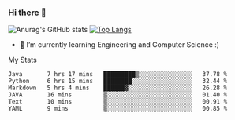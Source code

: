 ### Hi there 👋

![Anurag's GitHub stats](https://github-readme-stats.vercel.app/api?username=MatteoIorio11&show_icons=true&theme=dark) 
[![Top Langs](https://github-readme-stats.vercel.app/api/top-langs/?username=MatteoIorio11&theme=dark)](https://github.com/MatteoIorio11/github-readme-stats)

- 🌱 I’m currently learning Engineering and Computer Science :)

<!--
**MatteoIorio11/MatteoIorio11** is a ✨ _special_ ✨ repository because its `README.md` (this file) appears on your GitHub profile.

Here are some ideas to get you started:

- 🔭 I’m currently working on ...
- 🌱 I’m currently learning ...
- 👯 I’m looking to collaborate on ...
- 🤔 I’m looking for help with ...
- 💬 Ask me about ...
- 📫 How to reach me: ...
- 😄 Pronouns: ...
- ⚡ Fun fact: ...
-->
My Stats
<!--START_SECTION:waka-->

```text
Java       7 hrs 17 mins   █████████▒░░░░░░░░░░░░░░░   37.78 %
Python     6 hrs 15 mins   ████████░░░░░░░░░░░░░░░░░   32.44 %
Markdown   5 hrs 4 mins    ██████▓░░░░░░░░░░░░░░░░░░   26.28 %
JAVA       16 mins         ▒░░░░░░░░░░░░░░░░░░░░░░░░   01.40 %
Text       10 mins         ▒░░░░░░░░░░░░░░░░░░░░░░░░   00.91 %
YAML       9 mins          ▒░░░░░░░░░░░░░░░░░░░░░░░░   00.85 %
```

<!--END_SECTION:waka-->
